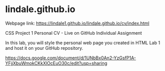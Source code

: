 # lindale.github.io
Webpage link: https://lindale1.github.io/lindale.github.io/cv/index.html

CSS Project 1 
Personal CV - Live on GitHub
Individual Assignment

In this lab, you will style the personal web page you created in HTML Lab 1 and host it on your GitHub repository. 

https://docs.google.com/document/d/1UNbBx0An2-YzGsfP1A-YFjjXbuWmokCKkXlOcEuO30c/edit?usp=sharing
